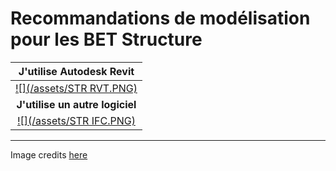 # Recommandations de modélisation pour les BET Structure

| **J'utilise Autodesk Revit** |
| :---: |
| [![](/assets/STR RVT.PNG)](/04_Recommandations-de-modelisation/03_BET-Structure-Revit/README.md) |
| **J'utilise un autre logiciel** |
| [![](/assets/STR IFC.PNG)](/04_Recommandations-de-modelisation/BET-structure-autre-logiciel.md) |

---

Image credits [here ](/Credit.md)

